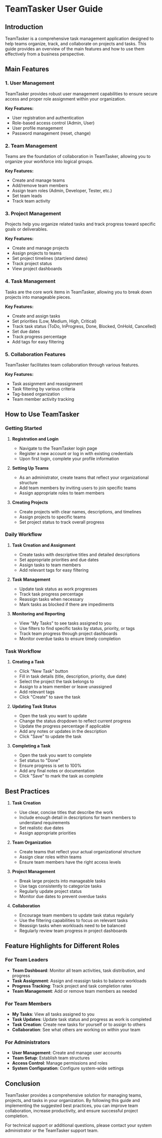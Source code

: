 # TeamTasker User Guide

## Introduction

TeamTasker is a comprehensive task management application designed to help teams organize, track, and collaborate on projects and tasks. This guide provides an overview of the main features and how to use them effectively from a business perspective.

## Main Features

### 1. User Management

TeamTasker provides robust user management capabilities to ensure secure access and proper role assignment within your organization.

**Key Features:**
- User registration and authentication
- Role-based access control (Admin, User)
- User profile management
- Password management (reset, change)

### 2. Team Management

Teams are the foundation of collaboration in TeamTasker, allowing you to organize your workforce into logical groups.

**Key Features:**
- Create and manage teams
- Add/remove team members
- Assign team roles (Admin, Developer, Tester, etc.)
- Set team leads
- Track team activity

### 3. Project Management

Projects help you organize related tasks and track progress toward specific goals or deliverables.

**Key Features:**
- Create and manage projects
- Assign projects to teams
- Set project timelines (start/end dates)
- Track project status
- View project dashboards

### 4. Task Management

Tasks are the core work items in TeamTasker, allowing you to break down projects into manageable pieces.

**Key Features:**
- Create and assign tasks
- Set priorities (Low, Medium, High, Critical)
- Track task status (ToDo, InProgress, Done, Blocked, OnHold, Cancelled)
- Set due dates
- Track progress percentage
- Add tags for easy filtering

### 5. Collaboration Features

TeamTasker facilitates team collaboration through various features.

**Key Features:**
- Task assignment and reassignment
- Task filtering by various criteria
- Tag-based organization
- Team member activity tracking

## How to Use TeamTasker

### Getting Started

1. **Registration and Login**
   - Navigate to the TeamTasker login page
   - Register a new account or log in with existing credentials
   - Upon first login, complete your profile information

2. **Setting Up Teams**
   - As an administrator, create teams that reflect your organizational structure
   - Add team members by inviting users to join specific teams
   - Assign appropriate roles to team members

3. **Creating Projects**
   - Create projects with clear names, descriptions, and timelines
   - Assign projects to specific teams
   - Set project status to track overall progress

### Daily Workflow

1. **Task Creation and Assignment**
   - Create tasks with descriptive titles and detailed descriptions
   - Set appropriate priorities and due dates
   - Assign tasks to team members
   - Add relevant tags for easy filtering

2. **Task Management**
   - Update task status as work progresses
   - Track task progress percentage
   - Reassign tasks when necessary
   - Mark tasks as blocked if there are impediments

3. **Monitoring and Reporting**
   - View "My Tasks" to see tasks assigned to you
   - Use filters to find specific tasks by status, priority, or tags
   - Track team progress through project dashboards
   - Monitor overdue tasks to ensure timely completion

### Task Workflow

1. **Creating a Task**
   - Click "New Task" button
   - Fill in task details (title, description, priority, due date)
   - Select the project the task belongs to
   - Assign to a team member or leave unassigned
   - Add relevant tags
   - Click "Create" to save the task

2. **Updating Task Status**
   - Open the task you want to update
   - Change the status dropdown to reflect current progress
   - Update the progress percentage if applicable
   - Add any notes or updates in the description
   - Click "Save" to update the task

3. **Completing a Task**
   - Open the task you want to complete
   - Set status to "Done"
   - Ensure progress is set to 100%
   - Add any final notes or documentation
   - Click "Save" to mark the task as complete

## Best Practices

1. **Task Creation**
   - Use clear, concise titles that describe the work
   - Include enough detail in descriptions for team members to understand requirements
   - Set realistic due dates
   - Assign appropriate priorities

2. **Team Organization**
   - Create teams that reflect your actual organizational structure
   - Assign clear roles within teams
   - Ensure team members have the right access levels

3. **Project Management**
   - Break large projects into manageable tasks
   - Use tags consistently to categorize tasks
   - Regularly update project status
   - Monitor due dates to prevent overdue tasks

4. **Collaboration**
   - Encourage team members to update task status regularly
   - Use the filtering capabilities to focus on relevant tasks
   - Reassign tasks when workloads need to be balanced
   - Regularly review team progress in project dashboards

## Feature Highlights for Different Roles

### For Team Leaders

- **Team Dashboard**: Monitor all team activities, task distribution, and progress
- **Task Assignment**: Assign and reassign tasks to balance workloads
- **Progress Tracking**: Track project and task completion rates
- **Team Management**: Add or remove team members as needed

### For Team Members

- **My Tasks**: View all tasks assigned to you
- **Task Updates**: Update task status and progress as work is completed
- **Task Creation**: Create new tasks for yourself or to assign to others
- **Collaboration**: See what others are working on within your team

### For Administrators

- **User Management**: Create and manage user accounts
- **Team Setup**: Establish team structures
- **Access Control**: Manage permissions and roles
- **System Configuration**: Configure system-wide settings

## Conclusion

TeamTasker provides a comprehensive solution for managing teams, projects, and tasks in your organization. By following this guide and implementing the suggested best practices, you can improve team collaboration, increase productivity, and ensure successful project completion.

For technical support or additional questions, please contact your system administrator or the TeamTasker support team.
